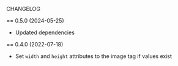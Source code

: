 CHANGELOG

== 0.5.0 (2024-05-25)

- Updated dependencies

== 0.4.0 (2022-07-18)

- Set `width` and `height` attributes to the image tag if values exist
